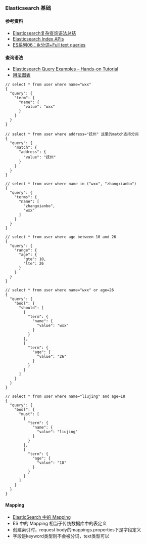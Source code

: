 ### Elasticsearch 基础

#### 参考资料
* [Elasticsearch复杂查询语法总结](https://juejin.cn/post/6998403625982623780)
* [Elasticsearch Index APIs](https://www.elastic.co/guide/en/elasticsearch/reference/current/indices.html)
* [ES系列06：ik分词+Full text queries](https://cloud.tencent.com/developer/article/1746883)

#### 查询语法
* [Elasticsearch Query Examples – Hands-on Tutorial](https://coralogix.com/blog/42-elasticsearch-query-examples-hands-on-tutorial/)
* [用法图表](../images/elasticsearch-query-guide.jpg)

```
// select * from user where name="wxx"
{
  "query": {
    "term": {
      "name": {
        "value": "wxx"
      }
    }
  }
}

// select * from user where address="抚州" 这里的match支持分词
{
  "query": {
    "match": {
      "address": {
        "value": "抚州"
      }
    }
  }
}

// select * from user where name in ("wxx", "zhangxianbo")
{
  "query": {
    "terms": {
      "name": [
        "zhangxianbo",
        "wxx"
      ]
    }
  }
}

// select * from user where age between 10 and 26
{
  "query": {
    "range": {
      "age": {
        "gte": 10,
        "lte": 26
      }
    }
  }
}

// select * from user where name="wxx" or age=26
{
  "query": {
    "bool": {
      "should": [
        {
          "term": {
            "name": {
              "value": "wxx"
            }
          }
        },
        {
          "term": {
            "age": {
              "value": "26"
            }
          }
        }
      ]
    }
  }
}

// select * from user where name="liujing" and age=18
{
  "query": {
    "bool": {
      "must": [
        {
          "term": {
            "name": {
              "value": "liujing"
            }
          }
        },
        {
          "term": {
            "age": {
              "value": "18"
            }
          }
        }
      ]
    }
  }
}
```

#### Mapping
* [ElasticSearch 中的 Mapping](https://codeshellme.github.io/2021/02/es-mappings/)
* ES 中的 Mapping 相当于传统数据库中的表定义
* 创建索引时，request body的mappings.properties下是字段定义
* 字段是keyword类型则不会被分词，text类型可以